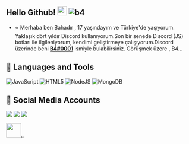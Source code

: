 
## Hello Github! <img src="https://cdn.discordapp.com/emojis/888711638755188766.png" width="25px"> <img src="https://komarev.com/ghpvc/?username=bahadironline&label=Numbers%20of%20visitors&color=ff4600" alt="b4" />

- ⭐ Merhaba ben Bahadır , 17 yaşındayım ve Türkiye'de yaşıyorum. Yaklaşık dört yıldır Discord kullanıyorum.Son bir senede Discord (JS) botları ile ilgileniyorum, kendimi geliştirmeye çalışıyorum.Discord üzerinde beni **[B4#0001](https://discord.com/users/726366996790509618)** ismiyle bulabilirsiniz. Görüşmek üzere , B4...

## 🔧 Languages and Tools
![JavaScript](https://img.shields.io/badge/javascript-%23323330.svg?style=for-the-badge&logo=javascript&logoColor=%23F7DF1E)
![HTML5](https://img.shields.io/badge/html5-%23E34F26.svg?style=for-the-badge&logo=html5&logoColor=white)
![NodeJS](https://img.shields.io/badge/node.js-6DA55F?style=for-the-badge&logo=node.js&logoColor=white)
![MongoDB](https://img.shields.io/badge/MongoDB-%234ea94b.svg?style=for-the-badge&logo=mongodb&logoColor=white)

## 📱 Social Media Accounts
<p align="left">
<a href="https://www.twitch.tv/braveheros1" target"blank_"><img src="https://img.shields.io/badge/Twitch-9146FF?style=for-the-badge&logo=twitch&logoColor=white"></a>
<a href="https://open.spotify.com/user/kz7fr71nfx7zw80yi3tus559t" target"blank_"><img src="https://img.shields.io/badge/Spotify%20-1ed760.svg?&style=for-the-badge&logo=spotify&logoColor=white"></a>
<a href="https://discord.com/users/726366996790509618" target"blank_"><img src="https://img.shields.io/badge/Discord-ffbb00?style=for-the-badge&logo=discord&logoColor=white"></a>
</p>

<h1 style="font-size:35%;"><img src = "https://cdn.discordapp.com/emojis/889965765057466418.png" high="25px" width="40px">B4</h1>
